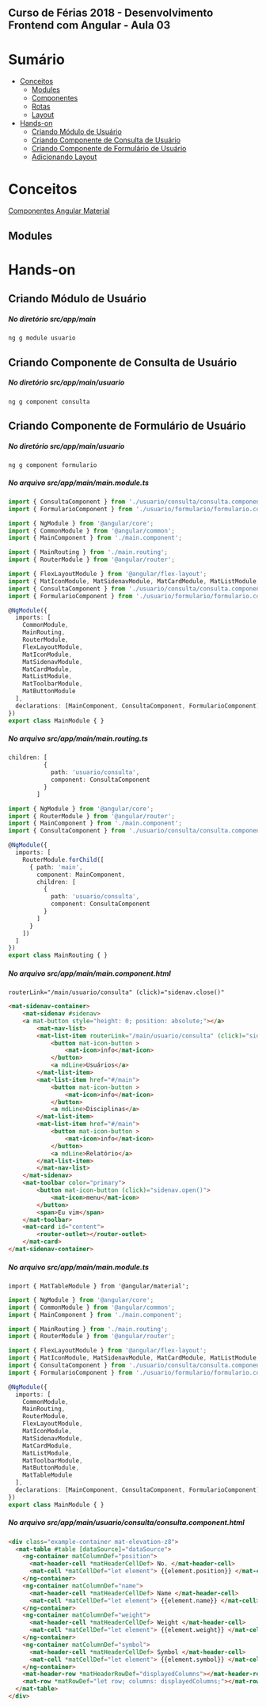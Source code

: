
## **Curso de Férias 2018 - Desenvolvimento Frontend com Angular - Aula 03**

Sumário
=======

* [Conceitos](#conceitos)
  * [Modules](#modules)
  * [Componentes](#componentes)
  * [Rotas](#rotas)
  * [Layout](#layout)
* [Hands-on](#hands-on)
  * [Criando Módulo de Usuário](#criando-módulo-de-usuário)
  * [Criando Componente de Consulta de Usuário](#criando-componente-de-consulta-de-usuário)
  * [Criando Componente de Formulário de Usuário](#criando-componente-de-formulário-de-usuário)
  * [Adicionando Layout](#adicionando-layout)
  
Conceitos
=========

[Componentes Angular Material](https://material.angular.io/components)

Modules
-------

Hands-on
========

Criando Módulo de Usuário
-------------------------

##### No diretório src/app/main
```ng g module usuario```

Criando Componente de Consulta de Usuário
-----------------------------------------

##### No diretório src/app/main/usuario
```ng g component consulta```

Criando Componente de Formulário de Usuário
-------------------------------------------
##### No diretório src/app/main/usuario
```ng g component formulario```

##### No arquivo src/app/main/main.module.ts
``` typescript
import { ConsultaComponent } from './usuario/consulta/consulta.component';
import { FormularioComponent } from './usuario/formulario/formulario.component';
```

``` typescript
import { NgModule } from '@angular/core';
import { CommonModule } from '@angular/common';
import { MainComponent } from './main.component';

import { MainRouting } from './main.routing';
import { RouterModule } from '@angular/router';

import { FlexLayoutModule } from '@angular/flex-layout';
import { MatIconModule, MatSidenavModule, MatCardModule, MatListModule, MatToolbarModule, MatButtonModule } from '@angular/material';
import { ConsultaComponent } from './usuario/consulta/consulta.component';
import { FormularioComponent } from './usuario/formulario/formulario.component';

@NgModule({
  imports: [
    CommonModule,
    MainRouting,
    RouterModule,
    FlexLayoutModule,
    MatIconModule,
    MatSidenavModule,
    MatCardModule,
    MatListModule,
    MatToolbarModule,
    MatButtonModule
  ],
  declarations: [MainComponent, ConsultaComponent, FormularioComponent]
})
export class MainModule { }
```

##### No arquivo src/app/main/main.routing.ts
``` typescript
children: [
          {
            path: 'usuario/consulta',
            component: ConsultaComponent
          }
        ]
 ```

``` typescript
import { NgModule } from '@angular/core';
import { RouterModule } from '@angular/router';
import { MainComponent } from './main.component';
import { ConsultaComponent } from './usuario/consulta/consulta.component';

@NgModule({
  imports: [
    RouterModule.forChild([
      { path: 'main', 
        component: MainComponent,
        children: [
          {
            path: 'usuario/consulta',
            component: ConsultaComponent
          }
        ]
      }
    ])
  ]
})
export class MainRouting { }
```
##### No arquivo src/app/main/main.component.html
```routerLink="/main/usuario/consulta" (click)="sidenav.close()"```

``` html
<mat-sidenav-container>
    <mat-sidenav #sidenav>
    <a mat-button style="height: 0; position: absolute;"></a>  
        <mat-nav-list>
        <mat-list-item routerLink="/main/usuario/consulta" (click)="sidenav.close()">
            <button mat-icon-button >
                <mat-icon>info</mat-icon>
            </button>
            <a mdLine>Usuários</a>
        </mat-list-item>
        <mat-list-item href="#/main">
            <button mat-icon-button >
                <mat-icon>info</mat-icon>
            </button>
            <a mdLine>Disciplinas</a>
        </mat-list-item>
        <mat-list-item href="#/main">
            <button mat-icon-button >
                <mat-icon>info</mat-icon>
            </button>
            <a mdLine>Relatório</a>
        </mat-list-item>
        </mat-nav-list>
    </mat-sidenav>
    <mat-toolbar color="primary">
        <button mat-icon-button (click)="sidenav.open()">
            <mat-icon>menu</mat-icon>
        </button>
        <span>Eu vim</span>
    </mat-toolbar>
    <mat-card id="content">
        <router-outlet></router-outlet>
    </mat-card>
</mat-sidenav-container>
```
##### No arquivo src/app/main/main.module.ts
```import { MatTableModule } from '@angular/material';```

``` typescript
import { NgModule } from '@angular/core';
import { CommonModule } from '@angular/common';
import { MainComponent } from './main.component';

import { MainRouting } from './main.routing';
import { RouterModule } from '@angular/router';

import { FlexLayoutModule } from '@angular/flex-layout';
import { MatIconModule, MatSidenavModule, MatCardModule, MatListModule, MatToolbarModule, MatButtonModule, MatTableModule } from '@angular/material';
import { ConsultaComponent } from './usuario/consulta/consulta.component';
import { FormularioComponent } from './usuario/formulario/formulario.component';

@NgModule({
  imports: [
    CommonModule,
    MainRouting,
    RouterModule,
    FlexLayoutModule,
    MatIconModule,
    MatSidenavModule,
    MatCardModule,
    MatListModule,
    MatToolbarModule,
    MatButtonModule,
    MatTableModule
  ],
  declarations: [MainComponent, ConsultaComponent, FormularioComponent]
})
export class MainModule { }
```

##### No arquivo src/app/main/usuario/consulta/consulta.component.html
``` html
<div class="example-container mat-elevation-z8">
  <mat-table #table [dataSource]="dataSource">
    <ng-container matColumnDef="position">
      <mat-header-cell *matHeaderCellDef> No. </mat-header-cell>
      <mat-cell *matCellDef="let element"> {{element.position}} </mat-cell>
    </ng-container>
    <ng-container matColumnDef="name">
      <mat-header-cell *matHeaderCellDef> Name </mat-header-cell>
      <mat-cell *matCellDef="let element"> {{element.name}} </mat-cell>
    </ng-container>
    <ng-container matColumnDef="weight">
      <mat-header-cell *matHeaderCellDef> Weight </mat-header-cell>
      <mat-cell *matCellDef="let element"> {{element.weight}} </mat-cell>
    </ng-container>
    <ng-container matColumnDef="symbol">
      <mat-header-cell *matHeaderCellDef> Symbol </mat-header-cell>
      <mat-cell *matCellDef="let element"> {{element.symbol}} </mat-cell>
    </ng-container>
    <mat-header-row *matHeaderRowDef="displayedColumns"></mat-header-row>
    <mat-row *matRowDef="let row; columns: displayedColumns;"></mat-row>
  </mat-table>
</div>
```
